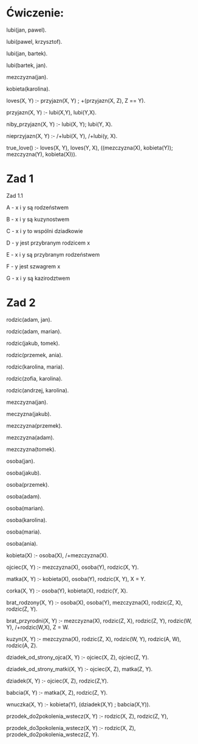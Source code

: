 # Ćwiczenie:

lubi(jan, pawel).

lubi(pawel, krzysztof).

lubi(jan, bartek).

lubi(bartek, jan).

mezczyzna(jan).

kobieta(karolina).

loves(X, Y) :- przyjazn(X, Y) ; \+(przyjazn(X, Z), Z =\= Y).

przyjazn(X, Y) :- lubi(X,Y), lubi(Y,X).

niby_przyjazn(X, Y) :- lubi(X, Y); lubi(Y, X).

nieprzyjazn(X, Y) :- /+lubi(X, Y), /+lubi(y, X).

true_love() :- loves(X, Y), loves(Y, X), ((mezczyzna(X), kobieta(Y)); mezczyzna(Y), kobieta(X))).


# Zad 1

Zad 1.1

A - x i y są rodzeństwem

B - x i y są kuzynostwem

C - x i y to wspólni dziadkowie 

D - y jest przybranym rodzicem x

E - x i y są przybranym rodzeństwem

F - y jest szwagrem x 

G - x i y są kazirodztwem

# Zad 2

rodzic(adam, jan).

rodzic(adam, marian).

rodzic(jakub, tomek).

rodzic(przemek, ania).

rodzic(karolina, maria).

rodzic(zofia, karolina).

rodzic(andrzej, karolina).


mezczyzna(jan).

meczyzna(jakub).

mezczyzna(przemek).

mezczyzna(adam).

mezczyzna(tomek).

osoba(jan).

osoba(jakub).

osoba(przemek).

osoba(adam).

osoba(marian).

osoba(karolina).

osoba(maria).

osoba(ania).

kobieta(X) :- 
    osoba(X),
    /+mezczyzna(X). 

ojciec(X, Y) :- 
    mezczyzna(X), 
    osoba(Y), 
    rodzic(X, Y).

matka(X, Y) :- 
    kobieta(X), 
    osoba(Y), 
    rodzic(X, Y), 
    X \= Y.

corka(X, Y) :- 
    osoba(Y), 
    kobieta(X), 
    rodzic(Y, X).

brat_rodzony(X, Y) :- 
    osoba(X),
    osoba(Y),
    mezczyzna(X),
    rodzic(Z, X),
    rodzic(Z, Y).

brat_przyrodni(X, Y) :-
    mezczyzna(X),
    rodzic(Z, X),
    rodzic(Z, Y),
    rodzic(W, Y),
    /+rodzic(W,X),
    Z \= W.

kuzyn(X, Y) :- 
    mezczyzna(X),
    rodzic(Z, X),
    rodzic(W, Y),
    rodzic(A, W),
    rodzic(A, Z).
    
dziadek_od_strony_ojca(X, Y) :-
    ojciec(X, Z),
    ojciec(Z, Y).

dziadek_od_strony_matki(X, Y) :-
    ojciec(X, Z),
    matka(Z, Y).
   
dziadek(X, Y) :- 
    ojciec(X, Z),
    rodzic(Z,Y).

babcia(X, Y) :-
    matka(X, Z),
    rodzic(Z, Y).

wnuczka(X, Y) :-
    kobieta(Y),
    (dziadek(X,Y) ; babcia(X,Y)).

przodek_do2pokolenia_wstecz(X, Y) :-
    rodzic(X, Z),
    rodzic(Z, Y),

przodek_do3pokolenia_wstecz(X, Y) :-
    rodzic(X, Z),
    przodek_do2pokolenia_wstecz(Z, Y).





